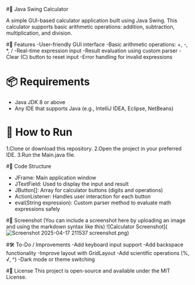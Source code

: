 #🧮 Java Swing Calculator

A simple GUI-based calculator application built using Java Swing. This calculator supports basic arithmetic operations: addition, subtraction, multiplication, and division.

#🚀 Features
-User-friendly GUI interface
-Basic arithmetic operations: +, -, *, /
-Real-time expression input
-Result evaluation using custom parser
-Clear (C) button to reset input
-Error handling for invalid expressions

# 📦 Requirements
- Java JDK 8 or above
- Any IDE that supports Java (e.g., IntelliJ IDEA, Eclipse, NetBeans)

# 📁 How to Run
1.Clone or download this repository.
2.Open the project in your preferred IDE.
3.Run the Main.java file.

#🧾 Code Structure
- JFrame: Main application window
- JTextField: Used to display the input and result
- JButton[]: Array for calculator buttons (digits and operations)
- ActionListener: Handles user interaction for each button
- eval(String expression): Custom parser method to evaluate math expressions safely

#🔧 Screenshot
(You can include a screenshot here by uploading an image and using the markdown syntax like this)
![Calculator Screenshot](![Screenshot 2025-04-17 211537](https://github.com/user-attachments/assets/34ad073f-94f9-4ba2-bf00-4dbffce3a9b7)
screenshot.png)

#🛠 To-Do / Improvements
-Add keyboard input support
-Add backspace functionality
-Improve layout with GridLayout
-Add scientific operations (%, √, ^)
-Dark mode or theme switching

#📄 License
This project is open-source and available under the MIT License.
